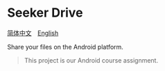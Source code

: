 # Seeker Drive

[简体中文](./README.zh.md)&emsp;[English](./README.md)

Share your files on the Android platform.

> This project is our Android course assignment.
